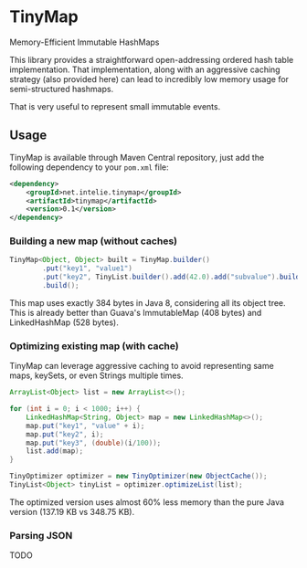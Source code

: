 # TinyMap

Memory-Efficient Immutable HashMaps

This library provides a straightforward open-addressing ordered hash table implementation. That implementation, along
with an aggressive caching strategy (also provided here) can lead to incredibly low memory usage for semi-structured 
hashmaps.

That is very useful to represent small immutable events. 

## Usage

TinyMap is available through Maven Central repository, just add the following
dependency to your `pom.xml` file:

```xml
<dependency>
    <groupId>net.intelie.tinymap</groupId>
    <artifactId>tinymap</artifactId>
    <version>0.1</version>
</dependency>
```

### Building a new map (without caches)

```java
TinyMap<Object, Object> built = TinyMap.builder()
        .put("key1", "value1")
        .put("key2", TinyList.builder().add(42.0).add("subvalue").build())
        .build();
```

This map uses exactly 384 bytes in Java 8, considering all its object tree. This is already better than 
Guava's ImmutableMap (408 bytes) and LinkedHashMap (528 bytes).

### Optimizing existing map (with cache)

TinyMap can leverage aggressive caching to avoid representing same maps, keySets, or even Strings multiple times.

```java
ArrayList<Object> list = new ArrayList<>();

for (int i = 0; i < 1000; i++) {
    LinkedHashMap<String, Object> map = new LinkedHashMap<>();
    map.put("key1", "value" + i);
    map.put("key2", i);
    map.put("key3", (double)(i/100));
    list.add(map);
}

TinyOptimizer optimizer = new TinyOptimizer(new ObjectCache());
TinyList<Object> tinyList = optimizer.optimizeList(list);
```

The optimized version uses almost 60% less memory than the pure Java version (137.19 KB vs 348.75 KB).

### Parsing JSON

TODO 